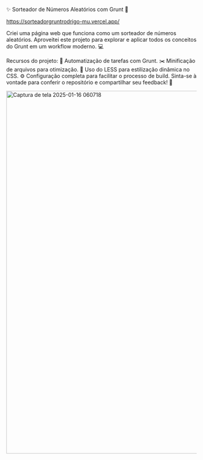 ✨ Sorteador de Números Aleatórios com Grunt 🎲

https://sorteadorgruntrodrigo-mu.vercel.app/

Criei uma página web que funciona como um sorteador de números aleatórios. Aproveitei este projeto para explorar e aplicar todos os conceitos do Grunt em um workflow moderno. 💻

Recursos do projeto:
🔧 Automatização de tarefas com Grunt.
✂️ Minificação de arquivos para otimização.
🎨 Uso do LESS para estilização dinâmica no CSS.
⚙️ Configuração completa para facilitar o processo de build.
Sinta-se à vontade para conferir o repositório e compartilhar seu feedback! 🚀


<img width="959" alt="Captura de tela 2025-01-16 060718" src="https://github.com/user-attachments/assets/449ead85-a489-4bd9-a237-617e2cfc26cb" />
